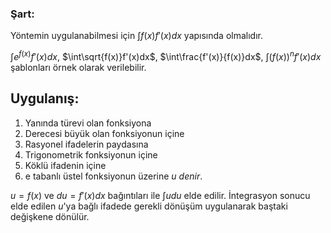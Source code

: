 ### Şart:
Yöntemin uygulanabilmesi için $\int f(x)f'(x)dx$ yapısında olmalıdır.

$\int e^{f(x)}f'(x)dx$, $\int\sqrt{f(x)}f'(x)dx$, $\int\frac{f'(x)}{f(x)}dx$, $\int(f(x))^nf'(x)dx$ şablonları örnek olarak verilebilir.

## Uygulanış:

1. Yanında türevi olan fonksiyona
2. Derecesi büyük olan fonksiyonun içine
3. Rasyonel ifadelerin paydasına
4. Trigonometrik fonksiyonun içine
5. Köklü ifadenin içine
6. e tabanlı üstel fonksiyonun üzerine
*u denir*.

$u=f(x)$ ve $du=f'(x)dx$ bağıntıları ile $\int udu$ elde edilir. İntegrasyon sonucu elde edilen $u$'ya bağlı ifadede gerekli dönüşüm uygulanarak baştaki değişkene dönülür.
